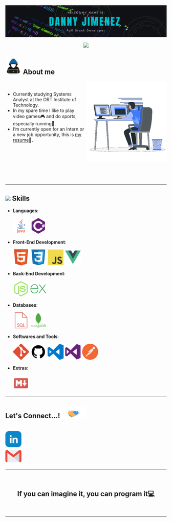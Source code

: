 <img src="https://github.com/dannyj182/dannyj182/raw/main/assets/images/Banner%20Github%20V3.png">

<p align="center">
  <a href="https://github.com/DenverCoder1/readme-typing-svg"><img src="https://readme-typing-svg.herokuapp.com?font=Time+New+Roman&color=cyan&size=25&center=true&vCenter=true&width=600&height=100&lines=Systems+Analyst+Student,;Passionate+About+Technology,;Active+Learner/Researcher,;Love+to+learn+new+frameworks...❤️"></a>
</p>

## <picture><img src = "https://github.com/dannyj182/dannyj182/raw/main/assets/mdImages/about_me.gif" width = 50px></picture> **About me**

<picture> <img align="right" src="https://github.com/dannyj182/dannyj182/raw/main/assets/mdImages/Right_Side.gif" width = 250px></picture>

<br>

- Currently studying Systems Analyst at the ORT Institute of Technology.
- In my spare time I like to play video games🎮 and do sports, especially running🏃.
- I’m currently open for an Intern or a new job opportunity, this is [my resume](https://www.linkedin.com/in/dannyjimenezcasares/)📄.

<br><br>
<br><br>
<br><br>

---

## <img src="https://media2.giphy.com/media/QssGEmpkyEOhBCb7e1/giphy.gif?cid=ecf05e47a0n3gi1bfqntqmob8g9aid1oyj2wr3ds3mg700bl&rid=giphy.gif" width ="25"><b> Skills</b>

<p align="center">


- **Languages**:
    
    <img src="https://github.com/dannyj182/dannyj182/raw/main/assets/images/java.png" width ="50">
    <img src="https://github.com/dannyj182/dannyj182/raw/main/assets/images/csharp.png" width ="50">

    
- **Front-End Development**:

    <img src="https://github.com/dannyj182/dannyj182/raw/main/assets/images/html.png" width ="50">
    <img src="https://github.com/dannyj182/dannyj182/raw/main/assets/images/css.png" width ="50">
    <img src="https://github.com/dannyj182/dannyj182/raw/main/assets/images/js.png" width ="50">
    <img src="https://github.com/dannyj182/dannyj182/raw/main/assets/images/vue.png" width ="50">
    

- **Back-End Development**:

    <img src="https://github.com/dannyj182/dannyj182/raw/main/assets/images/node.png" width ="50">
    <img src="https://github.com/dannyj182/dannyj182/raw/main/assets/images/express.png" width ="50"> 


- **Databases**:

    <img src="https://github.com/dannyj182/dannyj182/raw/main/assets/images/sql.png" width ="50">
    <img src="https://github.com/dannyj182/dannyj182/raw/main/assets/images/mongodb.png" width ="50">


- **Softwares and Tools**:

    <img src="https://github.com/dannyj182/dannyj182/raw/main/assets/images/git.png" width ="50">
    <img src="https://github.com/dannyj182/dannyj182/raw/main/assets/images/github.png" width ="50">
    <img src="https://github.com/dannyj182/dannyj182/raw/main/assets/images/visual-studio-code.png" width ="50">
    <img src="https://github.com/dannyj182/dannyj182/raw/main/assets/images/visualstudio.png" width ="50">
    <img src="https://github.com/dannyj182/dannyj182/raw/main/assets/images/postman.png" width ="50">


- **Extras**:

    <img src="https://github.com/dannyj182/dannyj182/raw/main/assets/images/markdown.png" width ="50">  


</p>

---

## <b> Let's Connect...!</b><img src="https://github.com/0xAbdulKhalid/0xAbdulKhalid/raw/main/assets/mdImages/handshake.gif" width ="80">

<br>

<a href="https://www.linkedin.com/in/dannyjimenezcasares/" target="_blank">
<img src="https://github.com/dannyj182/dannyj182/raw/main/assets/images/in.png" width ="50">
</a>

<br>

<a href="mailto:dannyjimenezcasares@gmail.com" target="_blank">
<img src="https://github.com/dannyj182/dannyj182/raw/main/assets/images/gmail.png" width ="50">
</a>

<br>

---

<br>

<div align='center'>

## <b>If you can imagine it, you can program it💻</b>

</div>

<br>

---

